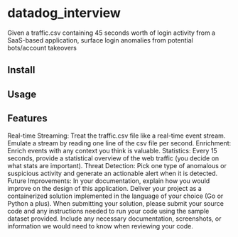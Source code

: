 # datadog_interview
Given a traffic.csv containing 45 seconds worth of login activity from a SaaS-based application, surface login anomalies from potential bots/account takeovers

## Install



## Usage


## Features

Real-time Streaming: Treat the traffic.csv file like a real-time event stream. Emulate a stream by reading one line of the csv file per second.
Enrichment: Enrich events with any context you think is valuable.
Statistics: Every 15 seconds, provide a statistical overview of the web traffic (you decide on what stats are important).
Threat Detection: Pick one type of anomalous or suspicious activity and generate an actionable alert when it is detected.
Future Improvements: In your documentation, explain how you would improve on the design of this application.
Deliver your project as a containerized solution implemented in the language of your choice (Go or Python a plus). When submitting your solution, please submit your source code and any instructions needed to run your code using the sample dataset provided. Include any necessary documentation, screenshots, or information we would need to know when reviewing your code.
